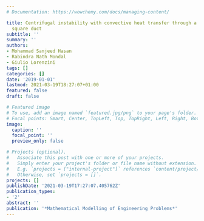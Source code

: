 ```yaml
---
# Documentation: https://wowchemy.com/docs/managing-content/

title: Centrifugal instability with convective heat transfer through a tightly coiled
  square duct
subtitle: ''
summary: ''
authors:
- Mohammad Sanjeed Hasan
- Rabindra Nath Mondal
- Giulio Lorenzini
tags: []
categories: []
date: '2019-01-01'
lastmod: 2021-03-19T18:27:07+01:00
featured: false
draft: false

# Featured image
# To use, add an image named `featured.jpg/png` to your page's folder.
# Focal points: Smart, Center, TopLeft, Top, TopRight, Left, Right, BottomLeft, Bottom, BottomRight.
image:
  caption: ''
  focal_point: ''
  preview_only: false

# Projects (optional).
#   Associate this post with one or more of your projects.
#   Simply enter your project's folder or file name without extension.
#   E.g. `projects = ["internal-project"]` references `content/project/deep-learning/index.md`.
#   Otherwise, set `projects = []`.
projects: []
publishDate: '2021-03-19T17:27:07.405762Z'
publication_types:
- '2'
abstract: ''
publication: '*Mathematical Modelling of Engineering Problems*'
---
```

